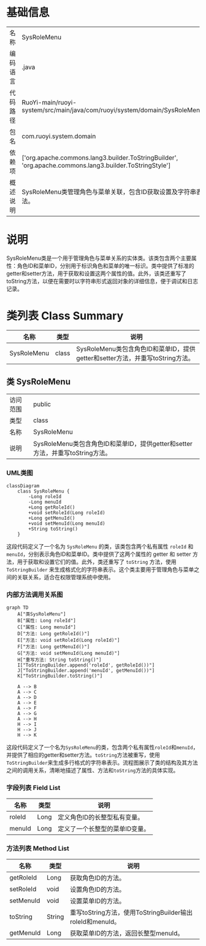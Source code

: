 # 基础信息

|      |      |
|------|------|
| 名称 | SysRoleMenu |
| 编码语言 | .java |
| 代码路径 | RuoYi-main/ruoyi-system/src/main/java/com/ruoyi/system/domain/SysRoleMenu.java |
| 包名 | com.ruoyi.system.domain |
| 依赖项 | ['org.apache.commons.lang3.builder.ToStringBuilder', 'org.apache.commons.lang3.builder.ToStringStyle'] |
| 概述说明 | SysRoleMenu类管理角色与菜单关联，包含ID获取设置及字符串表示方法。 |

# 说明

SysRoleMenu类是一个用于管理角色与菜单关系的实体类。该类包含两个主要属性：角色ID和菜单ID，分别用于标识角色和菜单的唯一标识。类中提供了标准的getter和setter方法，用于获取和设置这两个属性的值。此外，该类还重写了toString方法，以便在需要时以字符串形式返回对象的详细信息，便于调试和日志记录。

# 类列表 Class Summary

| 名称   | 类型  | 说明 |
|-------|------|-------------|
| SysRoleMenu | class | SysRoleMenu类包含角色ID和菜单ID，提供getter和setter方法，并重写toString方法。 |



## 类 SysRoleMenu

|      |      |
|------|------|
| 访问范围 | public |
| 类型 | class |
| 名称 | SysRoleMenu |
| 说明 | SysRoleMenu类包含角色ID和菜单ID，提供getter和setter方法，并重写toString方法。 |


### UML类图

```mermaid
classDiagram
    class SysRoleMenu {
        -Long roleId
        -Long menuId
        +Long getRoleId()
        +void setRoleId(Long roleId)
        +Long getMenuId()
        +void setMenuId(Long menuId)
        +String toString()
    }
```

这段代码定义了一个名为 `SysRoleMenu` 的类，该类包含两个私有属性 `roleId` 和 `menuId`，分别表示角色ID和菜单ID。类中提供了这两个属性的 getter 和 setter 方法，用于获取和设置它们的值。此外，类还重写了 `toString` 方法，使用 `ToStringBuilder` 来生成格式化的字符串表示。这个类主要用于管理角色与菜单之间的关联关系，适合在权限管理系统中使用。


### 内部方法调用关系图

```mermaid
graph TD
    A["类SysRoleMenu"]
    B["属性: Long roleId"]
    C["属性: Long menuId"]
    D["方法: Long getRoleId()"]
    E["方法: void setRoleId(Long roleId)"]
    F["方法: Long getMenuId()"]
    G["方法: void setMenuId(Long menuId)"]
    H["重写方法: String toString()"]
    I["ToStringBuilder.append('roleId', getRoleId())"]
    J["ToStringBuilder.append('menuId', getMenuId())"]
    K["ToStringBuilder.toString()"]

    A --> B
    A --> C
    A --> D
    A --> E
    A --> F
    A --> G
    A --> H
    H --> I
    H --> J
    H --> K
```

这段代码定义了一个名为`SysRoleMenu`的类，包含两个私有属性`roleId`和`menuId`，并提供了相应的getter和setter方法。`toString`方法被重写，使用`ToStringBuilder`来生成多行格式的字符串表示。流程图展示了类的结构及其方法之间的调用关系，清晰地描述了属性、方法和`toString`方法的具体实现。

### 字段列表 Field List

| 名称  | 类型  | 说明 |
|-------|-------|------|
| roleId | Long | 定义角色ID的长整型私有变量。 |
| menuId | Long | 定义了一个长整型的菜单ID变量。 |

### 方法列表 Method List

| 名称  | 类型  | 说明 |
|-------|-------|------|
| getRoleId | Long | 获取角色ID的方法。 |
| setRoleId | void | 设置角色ID的方法。 |
| setMenuId | void | 设置菜单ID的方法。 |
| toString | String | 重写toString方法，使用ToStringBuilder输出roleId和menuId。 |
| getMenuId | Long | 获取菜单ID的方法，返回长整型menuId。 |




